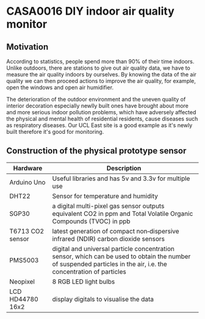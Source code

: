 # CASA0016 DIY indoor air quality monitor

## Motivation

According to statistics, people spend more than 90% of their time indoors. Unlike outdoors, there are stations to give out air quality data, we have to measure the air quality indoors by ourselves. By knowing the data of the air quality we can then proceed actions to improve the air quality, for example, open the windows and open air humidifier.

The deterioration of the outdoor environment and the uneven quality of interior decoration especially newlly built ones have brought about more and more serious indoor pollution problems, which have adversely affected the physical and mental health of residential residents, cause diseases such as respiratory diseases. Our UCL East site is a good example as it's newly built therefore it's good for monitoring.


## Construction of the physical prototype sensor

| Hardware | Description |
| --- | --- |
| Arduino Uno | Useful libraries and has 5v and 3.3v for multiple use |
| DHT22 | Sensor for temperature and humidity |
| SGP30 | a digital multi-pixel gas sensor outputs equivalent CO2 in ppm and Total Volatile Organic Compounds (TVOC) in ppb |
| T6713 CO2 sensor | latest generation of compact non‐dispersive infrared (NDIR) carbon dioxide sensors |
| PMS5003 | digital and universal particle concentration sensor, which can be used to obtain the number of suspended particles in the air, i.e. the concentration of particles |
| Neopixel | 8 RGB LED light bulbs |
| LCD HD44780 16x2 | display digitals to visualise the data |
